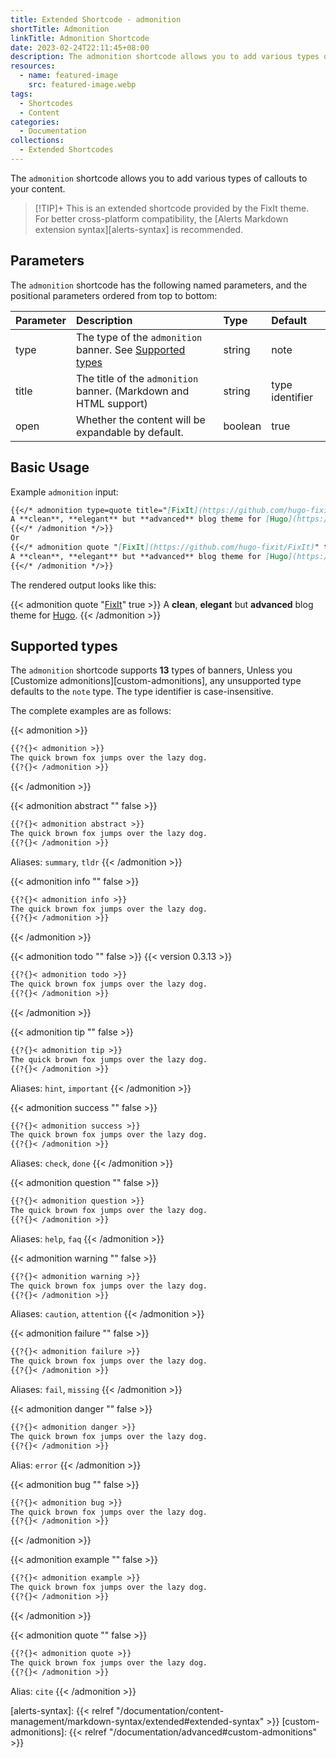 ```yaml
---
title: Extended Shortcode - admonition
shortTitle: Admonition
linkTitle: Admonition Shortcode
date: 2023-02-24T22:11:45+08:00
description: The admonition shortcode allows you to add various types of callouts to your content.
resources:
  - name: featured-image
    src: featured-image.webp
tags:
  - Shortcodes
  - Content
categories:
  - Documentation
collections:
  - Extended Shortcodes
---
```


The `admonition` shortcode allows you to add various types of callouts to your content.

<!--more-->

> [!TIP]+
> This is an extended shortcode provided by the FixIt theme.\
> For better cross-platform compatibility, the [Alerts Markdown extension syntax][alerts-syntax] is recommended.

## Parameters

The `admonition` shortcode has the following named parameters, and the positional parameters ordered from top to bottom:

| Parameter | Description                                                                  | Type    | Default         |
| :-------- | :--------------------------------------------------------------------------- | :------ | :-------------- |
| type      | The type of the `admonition` banner. See [Supported types](#supported-types) | string  | note            |
| title     | The title of the `admonition` banner. (Markdown and HTML support)            | string  | type identifier |
| open      | Whether the content will be expandable by default.                           | boolean | true            |

## Basic Usage

Example `admonition` input:

```markdown
{{</* admonition type=quote title="[FixIt](https://github.com/hugo-fixit/FixIt)" open=true */>}}
A **clean**, **elegant** but **advanced** blog theme for [Hugo](https://gohugo.io/).
{{</* /admonition */>}}
Or
{{</* admonition quote "[FixIt](https://github.com/hugo-fixit/FixIt)" true */>}}
A **clean**, **elegant** but **advanced** blog theme for [Hugo](https://gohugo.io/).
{{</* /admonition */>}}
```

The rendered output looks like this:

{{< admonition quote "[FixIt](https://github.com/hugo-fixit/FixIt)" true >}}
A **clean**, **elegant** but **advanced** blog theme for [Hugo](https://gohugo.io/).
{{< /admonition >}}

## Supported types

The `admonition` shortcode supports **13** types of banners, Unless you [Customize admonitions][custom-admonitions], any unsupported type defaults to the `note` type. The type identifier is case-insensitive.

The complete examples are as follows:

{{< admonition >}}

```markdown {.no-header, linenos=false}
{{?{}< admonition >}}
The quick brown fox jumps over the lazy dog.
{{?{}< /admonition >}}
```

{{< /admonition >}}

{{< admonition abstract "" false >}}

```markdown {.no-header, linenos=false}
{{?{}< admonition abstract >}}
The quick brown fox jumps over the lazy dog.
{{?{}< /admonition >}}
```

Aliases: `summary`, `tldr`
{{< /admonition >}}

{{< admonition info "" false >}}

```markdown {.no-header, linenos=false}
{{?{}< admonition info >}}
The quick brown fox jumps over the lazy dog.
{{?{}< /admonition >}}
```

{{< /admonition >}}

{{< admonition todo "" false >}}
{{< version 0.3.13 >}}

```markdown {.no-header, linenos=false}
{{?{}< admonition todo >}}
The quick brown fox jumps over the lazy dog.
{{?{}< /admonition >}}
```

{{< /admonition >}}

{{< admonition tip "" false >}}

```markdown {.no-header, linenos=false}
{{?{}< admonition tip >}}
The quick brown fox jumps over the lazy dog.
{{?{}< /admonition >}}
```

Aliases: `hint`, `important`
{{< /admonition >}}

{{< admonition success "" false >}}

```markdown {.no-header, linenos=false}
{{?{}< admonition success >}}
The quick brown fox jumps over the lazy dog.
{{?{}< /admonition >}}
```

Aliases: `check`, `done`
{{< /admonition >}}

{{< admonition question "" false >}}

```markdown {.no-header, linenos=false}
{{?{}< admonition question >}}
The quick brown fox jumps over the lazy dog.
{{?{}< /admonition >}}
```

Aliases: `help`, `faq`
{{< /admonition >}}

{{< admonition warning "" false >}}

```markdown {.no-header, linenos=false}
{{?{}< admonition warning >}}
The quick brown fox jumps over the lazy dog.
{{?{}< /admonition >}}
```

Aliases: `caution`, `attention`
{{< /admonition >}}

{{< admonition failure "" false >}}

```markdown {.no-header, linenos=false}
{{?{}< admonition failure >}}
The quick brown fox jumps over the lazy dog.
{{?{}< /admonition >}}
```

Aliases: `fail`, `missing`
{{< /admonition >}}

{{< admonition danger "" false >}}

```markdown {.no-header, linenos=false}
{{?{}< admonition danger >}}
The quick brown fox jumps over the lazy dog.
{{?{}< /admonition >}}
```

Alias: `error`
{{< /admonition >}}

{{< admonition bug "" false >}}

```markdown {.no-header, linenos=false}
{{?{}< admonition bug >}}
The quick brown fox jumps over the lazy dog.
{{?{}< /admonition >}}
```

{{< /admonition >}}

{{< admonition example "" false >}}

```markdown {.no-header, linenos=false}
{{?{}< admonition example >}}
The quick brown fox jumps over the lazy dog.
{{?{}< /admonition >}}
```

{{< /admonition >}}

{{< admonition quote "" false >}}

```markdown {.no-header, linenos=false}
{{?{}< admonition quote >}}
The quick brown fox jumps over the lazy dog.
{{?{}< /admonition >}}
```

Alias: `cite`
{{< /admonition >}}

<!-- link reference definition -->
<!-- markdownlint-disable-file reference-links-images -->
[alerts-syntax]: {{< relref "/documentation/content-management/markdown-syntax/extended#extended-syntax" >}}
[custom-admonitions]: {{< relref "/documentation/advanced#custom-admonitions" >}}
